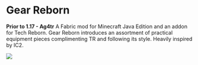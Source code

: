 # Gear Reborn
**Prior to 1.17 - Ag4tr**
A Fabric mod for Minecraft Java Edition and an addon for Tech Reborn.
Gear Reborn introduces an assortment of practical equipment pieces complimenting TR and following its style. Heavily inspired by IC2.

[![](http://cf.way2muchnoise.eu/versions/233564_latest.svg)](https://www.curseforge.com/minecraft/mc-mods/ag4tr)

